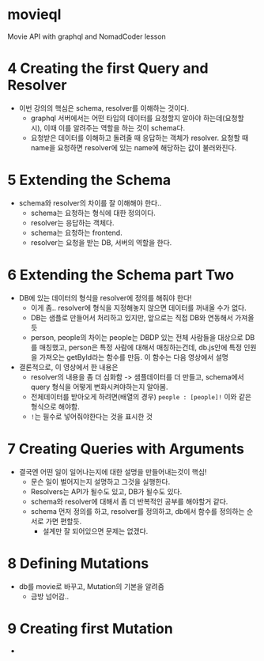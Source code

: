 # movieql
Movie API with graphql and NomadCoder lesson

# 4 Creating the first Query and Resolver
* 이번 강의의 핵심은 schema, resolver를 이해하는 것이다.
    * graphql 서버에서는 어떤 타입의 데이터를 요청할지 알아야 하는데(요청할 시), 이때 이를 알려주는 역할을 하는 것이 schema다.
    * 요청받은 데이터를 이해하고 돌려줄 때 응답하는 객체가 resolver. 요청할 때 name을 요청하면 resolver에 있는 name에 해당하는 값이 불러와진다.

# 5 Extending the Schema
* schema와 resolver의 차이를 잘 이해해야 한다..
    * schema는 요청하는 형식에 대한 정의이다.
    * resolver는 응답하는 객체다.
    * schema는 요청하는 frontend.
    * resolver는 요청을 받는 DB, 서버의 역할을 한다.


# 6 Extending the Schema part Two
* DB에 있는 데이터의 형식을 resolver에 정의를 해줘야 한다!
    * 이게 좀.. resolver에 형식을 지정해놓지 않으면 데이터를 꺼내올 수가 없다.
    * DB는 샘플로 만들어서 처리하고 있지만, 앞으로는 직접 DB와 연동해서 가져올듯
    * person, people의 차이는 people는 DBDP 있는 전체 사람들을 대상으로 DB를 매칭했고, person은 특정 사람에 대해서 매칭하는건데, db.js안에 특정 인원을 가져오는 getById라는 함수를 만듬. 이 함수는 다음 영상에서 설명
* 결론적으로, 이 영상에서 한 내용은
    * resolver의 내용을 좀 더 심화함 -> 샘플데이터를 더 만들고, schema에서 query 형식을 어떻게 변화시켜야하는지 알아봄.
    * 전체데이터를 받아오게 하려면(배열의 경우) ```people : [people]!``` 이와 같은 형식으로 해야함.
    * `!`는 필수로 넣어줘야한다는 것을 표시한 것


# 7 Creating Queries with Arguments
* 결국엔 어떤 일이 일어나는지에 대한 설명을 만들어내는것이 핵심!
    * 문슨 일이 벌어지는지 설명하고 그것을 실행한다.
    * Resolvers는 API가 될수도 있고, DB가 될수도 있다.
    * schema와 resolver에 대해서 좀 더 반복적인 공부를 해야할거 같다.
    * schema 먼저 정의를 하고, resolver를 정의하고, db에서 함수를 정의하는 순서로 가면 편할듯.
        * 설계만 잘 되어있으면 문제는 없겠다.

# 8 Defining Mutations
* db를 movie로 바꾸고, Mutation의 기본을 알려줌
    * 금방 넘어감..

# 9 Creating first Mutation
* 